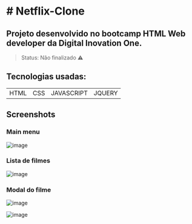 <h1># Netflix-Clone</h1>

<h2>Projeto desenvolvido no bootcamp HTML Web developer da Digital Inovation One.</h2>


> Status: Não finalizado ⚠️


## Tecnologias usadas:

<table>
  <tr>
    <td>HTML</td>
    <td>CSS</td>
    <td>JAVASCRIPT</td>
    <td>JQUERY</td>
  </tr>
</table>

## Screenshots

### Main menu

![image](https://user-images.githubusercontent.com/78382185/115307207-422a1d80-a13f-11eb-982a-2e715e326c2d.png)

### Lista de filmes

![image](https://user-images.githubusercontent.com/78382185/115307290-5ec65580-a13f-11eb-98de-98e4421714c2.png)

### Modal do filme

![image](https://user-images.githubusercontent.com/78382185/115307419-89181300-a13f-11eb-9089-40e75f690b17.png)

![image](https://user-images.githubusercontent.com/78382185/115307433-91704e00-a13f-11eb-93d3-19139c41785a.png)
